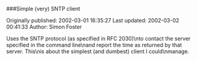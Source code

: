 ###Simple (very) SNTP client

Originally published: 2002-03-01 16:35:27
Last updated: 2002-03-02 00:41:33
Author: Simon Foster

Uses the SNTP protocol (as specified in RFC 2030)\nto contact the server specified in the command line\nand report the time as returned by that server.  This\nis about the simplest (and dumbest) client I could\nmanage.
